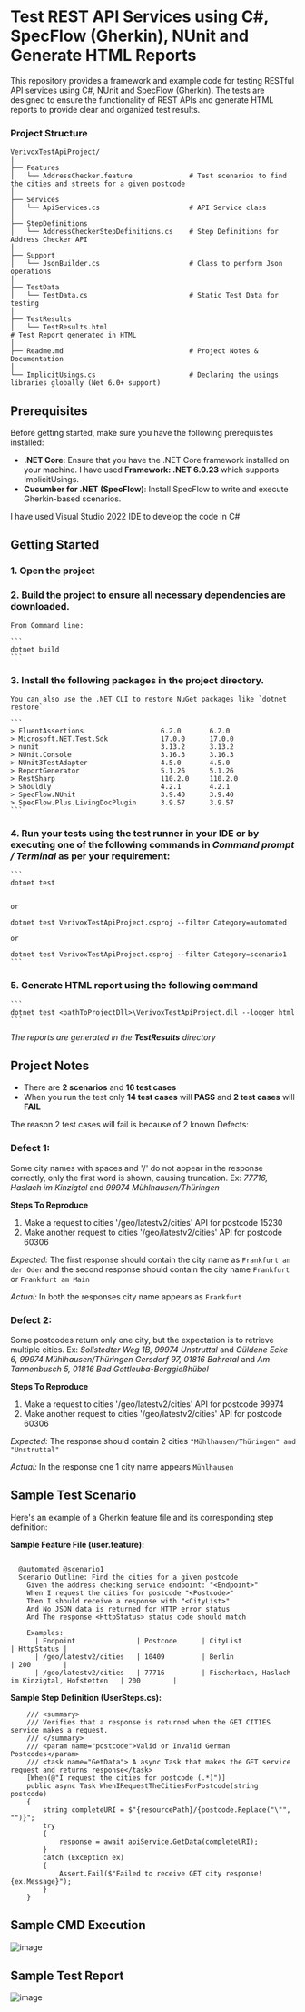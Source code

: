 # Test REST API Services using C#, SpecFlow (Gherkin), NUnit and Generate HTML Reports

This repository provides a framework and example code for testing RESTful API services using C#, NUnit and SpecFlow (Gherkin). 
The tests are designed to ensure the functionality of REST APIs and generate HTML reports to provide clear and organized test results.

### Project Structure

```
VerivoxTestApiProject/
│
├── Features
│   └── AddressChecker.feature				# Test scenarios to find the cities and streets for a given postcode
│
├── Services
│   └── ApiServices.cs						# API Service class
│
├── StepDefinitions
│   └── AddressCheckerStepDefinitions.cs	# Step Definitions for Address Checker API
│
├── Support
│   └── JsonBuilder.cs					    # Class to perform Json operations
│
├── TestData
│   └── TestData.cs							# Static Test Data for testing
│
├── TestResults
│   └── TestResults.html                                               # Test Report generated in HTML
│
├── Readme.md								# Project Notes & Documentation
│
└── ImplicitUsings.cs						# Declaring the usings libraries globally (Net 6.0+ support)
```

## Prerequisites

Before getting started, make sure you have the following prerequisites installed:

- **.NET Core**: Ensure that you have the .NET Core framework installed on your machine. I have used **Framework: .NET 6.0.23** which supports ImplicitUsings.
- **Cucumber for .NET (SpecFlow)**: Install SpecFlow to write and execute Gherkin-based scenarios.

I have used Visual Studio 2022 IDE to develop the code in C#

## Getting Started

### 1. Open the project

### 2. Build the project to ensure all necessary dependencies are downloaded. 
    
	From Command line:

	```
	dotnet build
	```

### 3. Install the following packages in the project directory. 
    
	You can also use the .NET CLI to restore NuGet packages like `dotnet restore`
 
	```
	> FluentAssertions                   6.2.0       6.2.0
	> Microsoft.NET.Test.Sdk             17.0.0      17.0.0
	> nunit                              3.13.2      3.13.2
	> NUnit.Console                      3.16.3      3.16.3
	> NUnit3TestAdapter                  4.5.0       4.5.0
	> ReportGenerator                    5.1.26      5.1.26
	> RestSharp                          110.2.0     110.2.0
	> Shouldly                           4.2.1       4.2.1
	> SpecFlow.NUnit                     3.9.40      3.9.40
	> SpecFlow.Plus.LivingDocPlugin      3.9.57      3.9.57
	```

 ### 4. Run your tests using the test runner in your IDE or by executing one of the following commands in *Command prompt / Terminal* as per your requirement:

	```
	dotnet test
	
	
	or
	
	dotnet test VerivoxTestApiProject.csproj --filter Category=automated
	
	or
	
	dotnet test VerivoxTestApiProject.csproj --filter Category=scenario1
	```
### 5. Generate HTML report using the following command

	```
	dotnet test <pathToProjectDll>\VerivoxTestApiProject.dll --logger html
	```

*The reports are generated in the **TestResults** directory*


## Project Notes

- There are **2 scenarios** and **16 test cases**
- When you run the test only **14 test cases** will **PASS** and **2  test cases** will **FAIL**

The reason 2  test cases will fail is because of 2 known Defects:

 ### Defect 1:
 
 Some city names with spaces and '/' do not appear in the response correctly, only the first word is shown, causing truncation.
 Ex: *77716, Haslach im Kinzigtal* and *99974 Mühlhausen/Thüringen*

 **Steps To Reproduce**

 1. Make a request to cities '/geo/latestv2/cities' API for postcode 15230
 2. Make another request to cities '/geo/latestv2/cities' API for postcode 60306
 
 *Expected:* The first response should contain the city name as `Frankfurt an der Oder` and the second response should contain the city name `Frankfurt` or `Frankfurt am Main`
 
 *Actual:* In both the responses city name appears as `Frankfurt`

 ### Defect 2:
 
 Some postcodes return only one city, but the expectation is to retrieve multiple cities.
 Ex: 
 *Sollstedter Weg 1B, 99974 Unstruttal* and *Güldene Ecke 6, 99974 Mühlhausen/Thüringen*
 *Gersdorf 97, 01816 Bahretal* and *Am Tannenbusch 5, 01816 Bad Gottleuba-Berggießhübel*

 
 **Steps To Reproduce**

 1. Make a request to cities '/geo/latestv2/cities' API for postcode 99974
 2. Make another request to cities '/geo/latestv2/cities' API for postcode 60306
 
 *Expected:* The response should contain 2 cities `"Mühlhausen/Thüringen" and "Unstruttal"`
 
 *Actual:* In the response one 1 city name appears `Mühlhausen`


## Sample Test Scenario

Here's an example of a Gherkin feature file and its corresponding step definition:

**Sample Feature File (user.feature):**

```gherkin

  @automated @scenario1
  Scenario Outline: Find the cities for a given postcode
    Given the address checking service endpoint: "<Endpoint>"
    When I request the cities for postcode "<Postcode>"
    Then I should receive a response with "<CityList>"
    And No JSON data is returned for HTTP error status
    And The response <HttpStatus> status code should match

    Examples:
      | Endpoint               | Postcode      | CityList                                        | HttpStatus |
      | /geo/latestv2/cities   | 10409         | Berlin                                          | 200        |
      | /geo/latestv2/cities   | 77716         | Fischerbach, Haslach im Kinzigtal, Hofstetten   | 200        |
```

**Sample Step Definition (UserSteps.cs):**

```
	/// <summary>
	/// Verifies that a response is returned when the GET CITIES service makes a request.
	/// </summary>
	/// <param name="postcode">Valid or Invalid German Postcodes</param>
	/// <task name="GetData"> A async Task that makes the GET service request and returns response</task>
	[When(@"I request the cities for postcode (.*)")]
	public async Task WhenIRequestTheCitiesForPostcode(string postcode)
	{
		string completeURI = $"{resourcePath}/{postcode.Replace("\"", "")}";
		try
		{
			response = await apiService.GetData(completeURI);
		}
		catch (Exception ex)
		{
			Assert.Fail($"Failed to receive GET city response! {ex.Message}");
		}
	}
```

## Sample CMD Execution
![image](https://github.com/priyankarmitra/api-test-automation-csharp/assets/54986023/9f8abf5c-fab5-4c3c-af09-bca70159452b)


## Sample Test Report
![image](https://github.com/priyankarmitra/api-test-automation-csharp/assets/54986023/211fc8db-d235-4b81-9100-9e830b710875)

